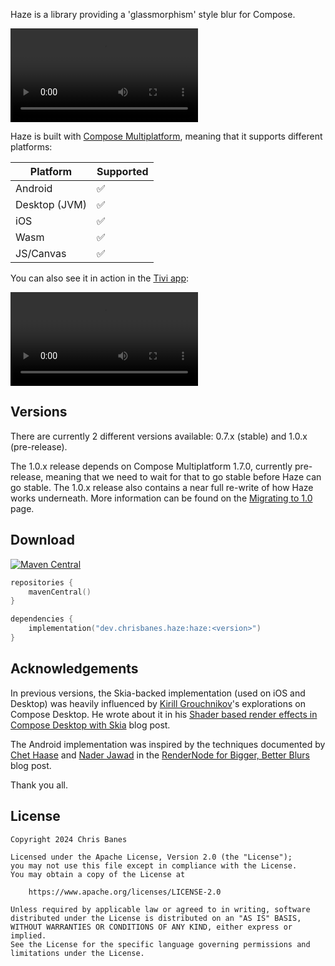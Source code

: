 Haze is a library providing a 'glassmorphism' style blur for Compose.

![type:video](./media/desktop-small.mp4)

Haze is built with [Compose Multiplatform](https://www.jetbrains.com/lp/compose-multiplatform/), meaning that it supports different platforms:

| Platform      | Supported        |
|---------------|------------------|
| Android       | ✅               |
| Desktop (JVM) | ✅               |
| iOS           | ✅               |
| Wasm          | ✅               |
| JS/Canvas     | ✅               |

You can also see it in action in the [Tivi app](https://github.com/chrisbanes/tivi):

![type:video](./media/tivi.mp4)

## Versions

There are currently 2 different versions available: 0.7.x (stable) and 1.0.x (pre-release).

The 1.0.x release depends on Compose Multiplatform 1.7.0, currently pre-release, meaning that we need to wait for that to go
stable before Haze can go stable. The 1.0.x release also contains a near full re-write of how Haze works underneath. More information can be found on the [Migrating to 1.0](migrating-1.0.md) page.

## Download

[![Maven Central](https://img.shields.io/maven-central/v/dev.chrisbanes.haze/haze)](https://search.maven.org/search?q=g:dev.chrisbanes.haze)

``` kotlin
repositories {
    mavenCentral()
}

dependencies {
    implementation("dev.chrisbanes.haze:haze:<version>")
}
```

## Acknowledgements

In previous versions, the Skia-backed implementation (used on iOS and Desktop) was heavily influenced by [Kirill Grouchnikov](https://www.pushing-pixels.org)'s explorations on Compose Desktop. He wrote about it in his [Shader based render effects in Compose Desktop with Skia](https://www.pushing-pixels.org/2022/04/09/shader-based-render-effects-in-compose-desktop-with-skia.html) blog post.

The Android implementation was inspired by the techniques documented by [Chet Haase](https://twitter.com/chethaase) and [Nader Jawad](https://twitter.com/nadewad) in the [RenderNode for Bigger, Better Blurs](https://medium.com/androiddevelopers/rendernode-for-bigger-better-blurs-ced9f108c7e2) blog post.

Thank you all.

## License

```
Copyright 2024 Chris Banes

Licensed under the Apache License, Version 2.0 (the "License");
you may not use this file except in compliance with the License.
You may obtain a copy of the License at

    https://www.apache.org/licenses/LICENSE-2.0

Unless required by applicable law or agreed to in writing, software
distributed under the License is distributed on an "AS IS" BASIS,
WITHOUT WARRANTIES OR CONDITIONS OF ANY KIND, either express or implied.
See the License for the specific language governing permissions and
limitations under the License.
```

[compose]: https://developer.android.com/jetpack/compose
[snap]: https://oss.sonatype.org/content/repositories/snapshots/dev/chrisbanes/haze/

